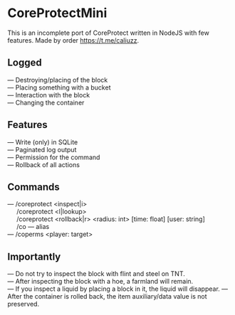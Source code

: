 # CoreProtectMini
This is an incomplete port of CoreProtect written in NodeJS with few features. Made by order https://t.me/caliuzz.
## Logged
— Destroying/placing of the block  
— Placing something with a bucket  
— Interaction with the block  
— Changing the container
## Features
— Write (only) in SQLite  
— Paginated log output  
— Permission for the command  
— Rollback of all actions
## Commands
— /coreprotect <inspect|i>  
⠀⠀/coreprotect <l|lookup> <page>  
⠀⠀/coreprotect <rollback|r> <radius: int> [time: float] [user: string]  
⠀⠀/co — alias  
— /coperms <player: target>
## Importantly
— Do not try to inspect the block with flint and steel on TNT.  
— After inspecting the block with a hoe, a farmland will remain.  
— If you inspect a liquid by placing a block in it, the liquid will disappear.
— After the container is rolled back, the item auxiliary/data value is not preserved.
